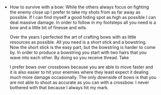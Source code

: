 - How to survive with a bow:
  While the others always focus on fighting the enemy close up I prefer to take my shots from as far away as possible. If I can find myself a good hiding spot as high as possible I can deal massive damage. In order to follow in my footsteps all you need is a bow and a little bit of finesse and wits. 
  
  Over the years I perfected the art of crafting bows with as little resources as possible. All you need is a short stick and a bowstring. Now the short stick is the easy part, but the bowstring is harder to come by. In order to produce a bowstring you start with two hairs that you wave into each other. By doing so you receive thread. Take 
  
  I prefer bows over crossbows because you are able to move faster and it is also easier to hit your enemies where they least expect it dealing much more damage occasionally. The only downside of bows is that you are not able to shoot as accurate as you can with a crossbow. I never bothered with that because I always hit my mark.
